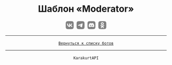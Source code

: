 <div align="center">
    <h1> Шаблон «Moderator» </h1>
    <img src="../MediaImg/MediaVK-.svg" height="30"/>
    <img src="../MediaImg/MediaTG-.svg" height="30"/>
    <img src="../MediaImg/MediaDC-.svg" height="30"/>
    <img src="../MediaImg/MediaOK-.svg" height="30"/>
    <hr>
</div>

<div align="left">

</div>

<div align="center">
    <code><a href="../ReadMe.md">Вернуться к списку ботов</a></code>
    <hr>
    <code>KarakurtAPI</code>
</div>